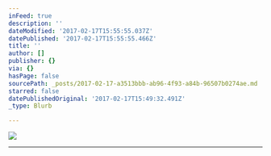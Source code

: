 ```yaml
---
inFeed: true
description: ''
dateModified: '2017-02-17T15:55:55.037Z'
datePublished: '2017-02-17T15:55:55.466Z'
title: ''
author: []
publisher: {}
via: {}
hasPage: false
sourcePath: _posts/2017-02-17-a3513bbb-ab96-4f93-a84b-96507b0274ae.md
starred: false
datePublishedOriginal: '2017-02-17T15:49:32.491Z'
_type: Blurb

---
```

![](https://the-grid-user-content.s3-us-west-2.amazonaws.com/01310b1e-aeee-4aa0-bf64-180eebe144ba.jpg)

---
